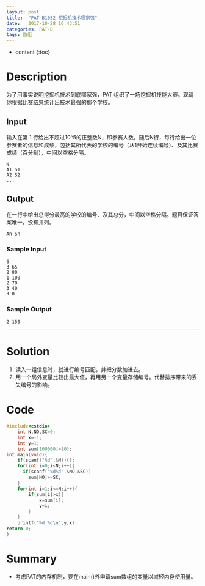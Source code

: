 ```yaml
---
layout: post
title:  "PAT-B1032 挖掘机技术哪家强"
date:   2017-10-28 16:43:51
categories: PAT-B
tags: 数组 
---
```


* content
{:toc}


# Description
为了用事实说明挖掘机技术到底哪家强，PAT 组织了一场挖掘机技能大赛。现请你根据比赛结果统计出技术最强的那个学校。
## Input
输入在第 1 行给出不超过10^5的正整数N，即参赛人数。随后N行，每行给出一位参赛者的信息和成绩，包括其所代表的学校的编号（从1开始连续编号）、及其比赛成绩（百分制），中间以空格分隔。  

`N`  
`A1 S1`  
`A2 S2`  
`...`  
## Output
在一行中给出总得分最高的学校的编号、及其总分，中间以空格分隔。题目保证答案唯一，没有并列。  

`An Sn` 

### Sample Input
    6
    3 65
    2 80
    1 100
    2 70
    3 40
    3 0

### Sample Output    
    2 150

---
# Solution

 1. 读入一组信息时，就进行编号匹配，并把分数加进去。
 2. 用一个局外变量比较出最大值，再用另一个变量存储编号。代替排序带来的丢失编号的影响。

# Code 

```c++
#include<cstdio>
	int N,NO,SC=0;
	int x=-1;
	int y=1;
	int sum[100000]={0};
int main(void){
	if(scanf("%d",&N)){};
	for(int i=0;i<N;i++){
	  if(scanf("%d%d",&NO,&SC))
		sum[NO]+=SC;
	}
	for(int i=1;i<=N;i++){
		if(sum[i]>x){
			x=sum[i];
			y=i;
		}
	}
	printf("%d %d\n",y,x);
return 0;
} 
```

# Summary

 - 考虑PAT的内存机制，要在main()外申请sum数组的变量以减轻内存使用量。
 
